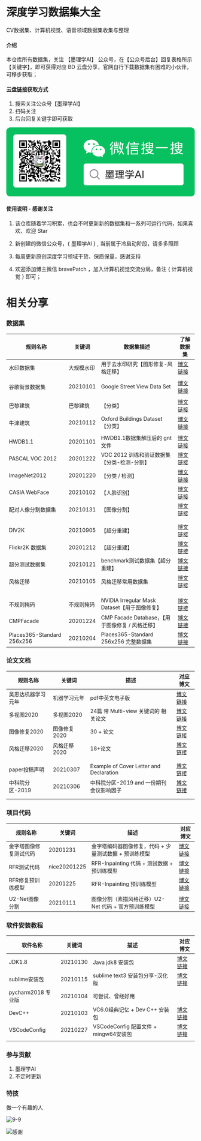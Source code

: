 # 深度学习数据集大全

CV数据集、计算机视觉、语音领域数据集收集与整理

#### 介绍

本仓库所有数据集，关注 【墨理学AI】 公众号，在【公众号后台】回复表格所示【关键字】，即可获得对应 BD 云盘分享，官网自行下载数据集有困难的小伙伴，可移步获取；

#### 云盘链接获取方式

1.  搜索关注公众号【墨理学AI】
2.  扫码关注
3.  后台回复关键字即可获取

![输入图片说明](images/640.png)


#### 使用说明 -  感谢关注

1.  该仓库随着学习积累，也会不时更新新的数据集和一系列可运行代码，如果喜欢、欢迎 Star

2.  新创建的微信公众号，{ 墨理学AI }  , 当前属于冷启动阶段，请多多照顾

3.  每周更新原创深度学习领域干货、保质保量，感谢支持

4.  欢迎添加博主微信 bravePatch ，加入计算机视觉交流分局，备注 { 计算机视觉 } 即可；


# 相关分享

### 数据集


| 规则名称  | 关键词  | 数据集描述  | 了解数据集  |
|---|---|---|---|
| 水印数据集  | 大规模水印  |  用于去水印研究【图形修复-风格迁移】 |  [博文链接](https://positive.blog.csdn.net/article/details/107635964) |
|   |   |   |   |
| 谷歌街景数据集  | 	20210101  | Google Street View Data Set  |  [博文链接](https://positive.blog.csdn.net/article/details/111597868) |
|   |   |   |   |
| 巴黎建筑  |  巴黎建筑 | 【分类】  |  [博文链接](https://positive.blog.csdn.net/article/details/109748866) |
| 牛津建筑  |  20210112 | Oxford Buildings Dataset 【分类】 | [博文链接](https://positive.blog.csdn.net/article/details/112524266)  |
|   |   |   |   |
|   HWDB1.1 |  20201101 |  HWDB1.1数据集解压后的 gnt 文件 | [博文链接](https://positive.blog.csdn.net/article/details/109477806)  |
|  PASCAL VOC 2012| 20201222  | VOC 2012 训练和验证数据集【分类-检测-分割】 | [博文链接](https://positive.blog.csdn.net/article/details/111551222)  |
| ImageNet2012  | 	20201220  |【分类 / 检测】  | [博文链接](https://positive.blog.csdn.net/article/details/111474245)  |
|  CASIA WebFace | 	20210102  | 【人脸识别】  | [博文链接](https://positive.blog.csdn.net/article/details/112305458)  |
|  配对人像分割数据集 | 	20210131  |  【图像分割】 | [博文链接](https://positive.blog.csdn.net/article/details/113562316)  |
|   |   |   |   |
|   |   |   |   |
| DIV2K | 20210905 | 【超分重建】 | [博文链接](https://positive.blog.csdn.net/article/details/108142434) |
| Flickr2K 数据集  | 	20201212  | 【超分重建】  | [博文链接](https://positive.blog.csdn.net/article/details/108142434)  |
| 超分测试数据集  | 	20210121  |  benchmark测试数据集【超分重建】  | [博文链接](https://positive.blog.csdn.net/article/details/113243938)  |
|  风格迁移 | 	20210105  |  风格迁移常用数据集 | [博文链接](https://positive.blog.csdn.net/article/details/106999087)  |
|   |   |   |   |
|   |   |   |   |
|   |   |   |   |
| 不规则掩码  | 不规则掩码  | NVIDIA Irregular Mask Dataset【用于图像修复】  |[博文链接](https://positive.blog.csdn.net/article/details/110872730)|
|  CMPFacade | 	20201224  |  CMP Facade Database，【用于图像修复 / 风格迁移】 |[博文链接](https://positive.blog.csdn.net/article/details/111563224)|
|  Places365-Standard 256x256 | 20210204  | Places365-Standard 256x256 完整数据集| [博文链接](https://positive.blog.csdn.net/article/details/110933850) |


### 论文文档

| 规则名称  | 关键词  | 描述  | 对应博文  |
|---|---|---|---|
|  吴恩达机器学习元年 |  机器学习元年 | pdf中英文电子版  | [博文链接](https://positive.blog.csdn.net/article/details/110958904)  |
| 多视图2020  | 多视图2020  | 24篇 带 Multi-view 关键词的 相关论文   | [博文链接](https://positive.blog.csdn.net/article/details/108362278)  |
| 图像修复2020  |  	图像修复2020 |  30 + 论文 |  [博文链接](https://positive.blog.csdn.net/article/details/108531635) |
|  风格迁移2020 |  风格迁移2020 | 18+论文 | [博文链接](https://positive.blog.csdn.net/article/details/108534980) |
|   |   |   |   |
|   |   |   |   |
| paper投稿声明  |	20210307   | Example of Cover Letter and Declaration  |  [博文链接](https://positive.blog.csdn.net/article/details/114537943) |
| 中科院分区-2019  |  20210306 | 中科院分区-2019 and 一份期刊会议影响因子  | [博文链接](https://positive.blog.csdn.net/article/details/114547716)  |
|   |   |   |   |
|   |   |   |   |


### 项目代码

| 规则名称  | 关键词  | 描述  | 对应博文  |
|---|---|---|---|
| 金字塔图像修复测试代码  | 	20201231  | 金字塔编码器图像修复，代码 + 少量测试数据 + 预训练模型  | [博文链接](https://positive.blog.csdn.net/article/details/109579233)  |
|  RFR测试代码 |  	nice20201225 | RFR-Inpainting  代码 + 测试数据 + 预训练模型  |   [博文链接](https://positive.blog.csdn.net/article/details/108681844)  |
| RFR修复预训练模型  | 20201225  | RFR-Inpainting 预训练模型 |  [博文链接](https://positive.blog.csdn.net/article/details/108681844)  |
|   |   |   |   |
|U2-Net图像分割   | 20210111  | 图像分割（素描风格迁移）U2-Net 代码 + 官方预训练模型  |  [博文链接](https://positive.blog.csdn.net/article/details/110387905) |

### 软件安装教程

| 软件名称  | 关键词  | 描述  | 对应博文  |
|---|---|---|---|
|  JDK1.8 | 20210130  | Java jdk8 安装包  | [博文链接](https://positive.blog.csdn.net/article/details/112669614) |
|  sublime安装包 | 	20210115  | sublime text3 安装包分享-汉化版  | [博文链接](https://positive.blog.csdn.net/article/details/88094589) |
| pycharm2018 专业版  | 20210104  | 可尝试、曾经好用 |  |
|  DevC++ |  20210103 |  VC6.0经典记忆 + Dev C++ 安装包 | [博文链接](https://positive.blog.csdn.net/article/details/112570195)|
|  VSCodeConfig | 	20210227  | VSCodeConfig 配置文件 + mingw64安装包   |  [博文链接](https://positive.blog.csdn.net/article/details/114142528)|
|   |   |   |  |



### 参与贡献

1.  墨理学AI
2.  不定时更新



### 特技

做一个有趣的人

![9-9](https://images.gitee.com/uploads/images/2021/0809/151041_53f12eff_473343.gif "不忘初心.gif")



![感谢](https://images.gitee.com/uploads/images/2021/1028/122933_adf7c262_473343.gif "Thanks.gif")
